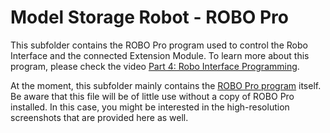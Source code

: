 # Model Storage Robot - ROBO Pro

This subfolder contains the ROBO Pro program used to control the Robo Interface and the connected Extension Module. To learn more about this program, please check the video [Part 4: Robo Interface Programming](https://www.youtube.com/watch?v=XXXXTODOXXXX). 

At the moment, this subfolder mainly contains the [ROBO Pro program](MSR-RoboInterface.rpp) itself. Be aware that this file will be of little use without a copy of ROBO Pro installed. In this case, you might be interested in the high-resolution screenshots that are provided here as well.

